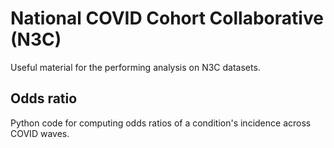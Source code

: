 # National COVID Cohort Collaborative  (N3C)

Useful material for the performing analysis on N3C datasets.

## Odds ratio
Python code for computing odds ratios of a condition's incidence across
COVID waves.